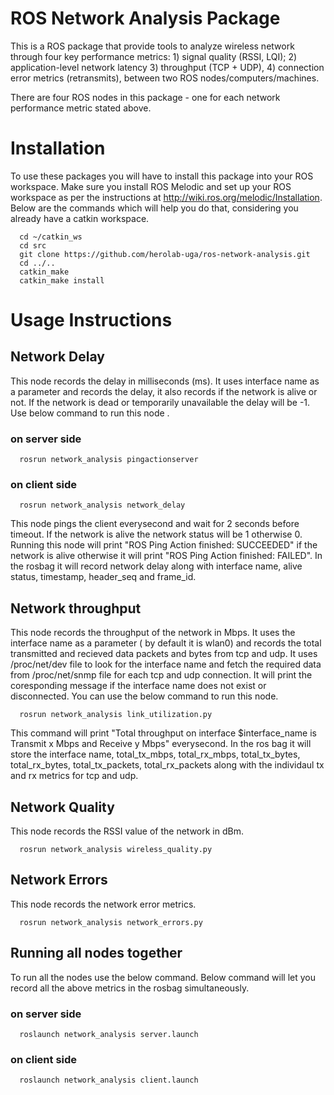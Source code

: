 # ROS Network Analysis Package
This is a ROS package that provide tools to analyze wireless network through four key performance metrics: 1) signal quality (RSSI, LQI); 2) application-level network latency 3) throughput (TCP + UDP), 4) connection error metrics (retransmits), between two ROS nodes/computers/machines.

There are four ROS nodes in this package - one for each network performance metric stated above.

# Installation
To use these packages you will have to install this package into your ROS workspace. Make sure you install ROS Melodic and set up your ROS workspace as per the instructions at http://wiki.ros.org/melodic/Installation.  Below are the commands which will help you do that, considering you already have a catkin workspace.
```
  cd ~/catkin_ws
  cd src
  git clone https://github.com/herolab-uga/ros-network-analysis.git
  cd ../..
  catkin_make
  catkin_make install
```
# Usage Instructions

## Network Delay 
This node records the delay in milliseconds (ms). It uses interface name as a parameter and records the delay, it also records if the network is alive or not. If the network is dead or temporarily unavailable the delay will be -1. Use below command to run this node .

### on server side
```
  rosrun network_analysis pingactionserver
```
### on client side

```
  rosrun network_analysis network_delay
```
This node pings the client everysecond and wait for 2 seconds before timeout. If the network is alive the network status will be 1 otherwise 0. Running this node will print "ROS Ping Action finished: SUCCEEDED" if the network is alive otherwise it will print "ROS Ping Action finished: FAILED". In the rosbag it will record network delay along with interface name, alive status, timestamp, header_seq and frame_id.

## Network throughput
This node records the throughput of the network in Mbps. It uses the interface name as a parameter ( by default it is wlan0) and records the total transmitted and recieved data packets and bytes from tcp and udp. It uses /proc/net/dev file to look for the interface name and fetch the required data from /proc/net/snmp file for each tcp and udp connection. It will print the coresponding message if the interface name does not exist or disconnected. You can use the below command to run this node.

```
  rosrun network_analysis link_utilization.py
```

This command will print "Total throughput on interface $interface_name is Transmit x Mbps and Receive y Mbps" everysecond. In the ros bag it will store the interface name, total_tx_mbps, total_rx_mbps, total_tx_bytes, total_rx_bytes, total_tx_packets, total_rx_packets along with the individaul tx and rx metrics for tcp and udp.

## Network Quality
This node records the RSSI value of the network in dBm. 

```
  rosrun network_analysis wireless_quality.py
```


## Network Errors
This node records the network error metrics.

```
  rosrun network_analysis network_errors.py
```


## Running all nodes together
To run all the nodes use the below command. Below command will let you record all the above metrics in the rosbag simultaneously.

### on server side
```
  roslaunch network_analysis server.launch
```
### on client side

```
  roslaunch network_analysis client.launch
```
